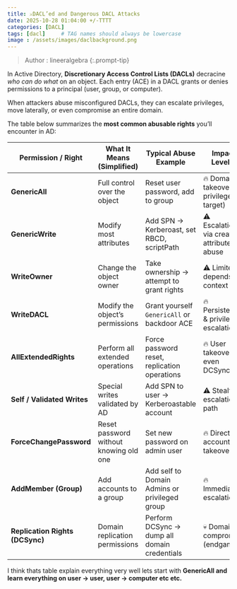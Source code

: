 ```yaml
---
title: ⚔️DACL’ed and Dangerous DACL Attacks
date: 2025-10-28 01:04:00 +/-TTTT
categories: [DACL]
tags: [dacl]     # TAG names should always be lowercase
image : /assets/images/daclbackground.png
---
```

> Author : lineeralgebra
{:.prompt-tip}

In Active Directory, **Discretionary Access Control Lists (DACLs)** decracine *who can do what* on an object. Each entry (ACE) in a DACL grants or denies permissions to a principal (user, group, or computer).

When attackers abuse misconfigured DACLs, they can escalate privileges, move laterally, or even compromise an entire domain.

The table below summarizes the **most common abusable rights** you’ll encounter in AD:

| Permission / Right | What It Means (Simplified) | Typical Abuse Example | Impact Level 🚨 |
| --- | --- | --- | --- |
| **GenericAll** | Full control over the object | Reset user password, add to group | 🔥 Domain takeover (if privileged target) |
| **GenericWrite** | Modify most attributes | Add SPN → Kerberoast, set RBCD, scriptPath | ⚠️ Escalation via creative attribute abuse |
| **WriteOwner** | Change the object owner | Take ownership → attempt to grant rights | ⚠️ Limited, depends on context |
| **WriteDACL** | Modify the object’s permissions | Grant yourself `GenericAll` or backdoor ACE | 🔥 Persistence & privilege escalation |
| **AllExtendedRights** | Perform all extended operations | Force password reset, replication operations | 🔥 User takeover or even DCSync |
| **Self / Validated Writes** | Special writes validated by AD | Add SPN to user → Kerberoastable account | ⚠️ Stealthy escalation path |
| **ForceChangePassword** | Reset password without knowing old one | Set new password on admin user | 🔥 Direct account takeover |
| **AddMember (Group)** | Add accounts to a group | Add self to Domain Admins or privileged group | 🔥 Immediate escalation |
| **Replication Rights (DCSync)** | Domain replication permissions | Perform DCSync → dump all domain credentials | 💀 Domain compromise (endgame) |

I think thats table explain everything very well lets start with **GenericAll and learn everything on user → user, user → computer etc etc.**